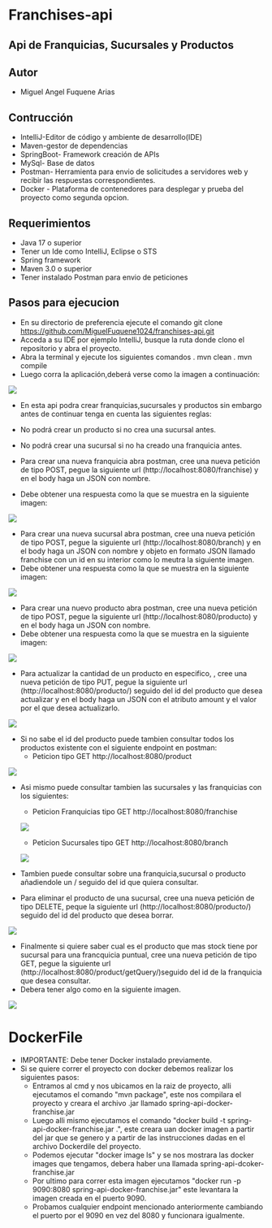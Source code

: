 # Franchises-api

## Api de Franquicias, Sucursales y Productos

## Autor

- Miguel Angel Fuquene Arias

## Contrucción

- IntelliJ-Editor de código y ambiente de desarrollo(IDE)
- Maven-gestor de dependencias
- SpringBoot- Framework creación de APIs
- MySql- Base de datos
- Postman- Herramienta para envio de solicitudes a servidores web y recibir las respuestas correspondientes.
- Docker - Plataforma de contenedores para desplegar y prueba del proyecto como segunda opcion.


## Requerimientos
- Java 17 o superior
- Tener un Ide como IntelliJ, Eclipse o STS
- Spring framework
- Maven 3.0 o superior
- Tener instalado Postman para envio de peticiones


## Pasos para ejecucion

- En su directorio de preferencia ejecute el comando git clone https://github.com/MiguelFuquene1024/franchises-api.git
- Acceda a su IDE por ejemplo IntelliJ, busque la ruta donde clono el repositorio y abra el proyecto.
- Abra la terminal y ejecute los siguientes comandos
  . mvn clean
  . mvn compile
- Luego corra la aplicación,deberá verse como la imagen a continuación:

![](https://github.com/MiguelFuquene1024/franchises-api/blob/master/IMG/ApiRunning.png)


-  En esta api podra crear franquicias,sucursales y productos sin embargo antes de continuar tenga en cuenta las siguientes reglas:
- No podrá crear un producto si no crea una sucursal antes.
- No podrá crear una sucursal si no ha creado una franquicia antes.


- Para crear una nueva franquicia abra postman, cree una nueva petición de tipo POST, pegue la siguiente url (http://localhost:8080/franchise) y en el body haga un JSON con nombre.
- Debe obtener una respuesta como la que se muestra en la siguiente imagen:


![](https://github.com/MiguelFuquene1024/franchises-api/blob/master/IMG/CreateFranchise.png)


- Para crear una nueva sucursal abra postman, cree una nueva petición de tipo POST, pegue la siguiente url (http://localhost:8080/branch) y en el body haga un JSON con nombre y objeto en formato JSON llamado franchise con un id en su interior como lo meutra la siguiente imagen.
- Debe obtener una respuesta como la que se muestra en la siguiente imagen:

![](https://github.com/MiguelFuquene1024/franchises-api/blob/master/IMG/CreateBranch.png)


- Para crear una nuevo producto abra postman, cree una nueva petición de tipo POST, pegue la siguiente url (http://localhost:8080/producto) y en el body haga un JSON con nombre.
- Debe obtener una respuesta como la que se muestra en la siguiente imagen:

![](https://github.com/MiguelFuquene1024/franchises-api/blob/master/IMG/CreateProduct.png)

-   Para actualizar la cantidad de un producto en especifico, , cree una nueva petición de tipo PUT, pegue la siguiente url (http://localhost:8080/producto/) seguido del id del producto que desea actualizar y en el body haga un JSON con el atributo amount y el valor por el que desea actualizarlo.

![](https://github.com/MiguelFuquene1024/franchises-api/blob/master/IMG/UpdateProduct.png)


- Si no sabe el id del producto puede tambien consultar todos los productos existente con el siguiente endpoint en postman:
  - Peticion tipo GET http://localhost:8080/product

 ![](https://github.com/MiguelFuquene1024/franchises-api/blob/master/IMG/GetProducts.png)
- Asi mismo puede consultar tambien las sucursales y las franquicias con los siguientes:
  - Peticion Franquicias tipo GET http://localhost:8080/franchise
  
  ![](https://github.com/MiguelFuquene1024/franchises-api/blob/master/IMG/GetFranchises.png)
  
  - Peticion Sucursales tipo GET http://localhost:8080/branch
  
  ![](https://github.com/MiguelFuquene1024/franchises-api/blob/master/IMG/GetBranches.png)
  
- Tambien puede consultar sobre una franquicia,sucursal o producto añadiendole un / seguido del id que quiera consultar.

- Para eliminar el producto de una sucursal, cree una nueva petición de tipo DELETE, peque la siguiente url (http://localhost:8080/producto/) seguido del id del producto que desea borrar.

![](https://github.com/MiguelFuquene1024/franchises-api/blob/master/IMG/DeleteProduct.png)

- Finalmente si quiere saber cual es el producto que mas stock tiene por sucursal para una francquicia puntual, cree una nueva petición de tipo GET, pegue la siguiente url (http://localhost:8080/product/getQuery/)seguido del id de la franquicia que desea consultar.
- Debera tener algo como en la siguiente imagen.
  
![](https://github.com/MiguelFuquene1024/franchises-api/blob/master/IMG/GetQuery.png)

# DockerFile
- IMPORTANTE: Debe tener Docker instalado previamente.
- Si se quiere correr el proyecto con docker debemos realizar los siguientes pasos:
  - Entramos al cmd y nos ubicamos en la raiz de proyecto, alli ejecutamos el comando "mvn package", este nos compilara el proyecto y creara el archivo .jar llamado spring-api-docker-franchise.jar
  - Luego alli mismo ejecutamos el comando "docker build -t spring-api-docker-franchise.jar .", este creara uan docker imagen a partir del jar que se genero y a partir de las instrucciones dadas en el archivo Dockerdile del proyecto.
  - Podemos ejecutar "docker image ls" y se nos mostrara las docker images que tengamos, debera haber una llamada spring-api-dcoker-franchise.jar
  - Por ultimo para correr esta imagen  ejecutamos "docker run -p 9090:8080 spring-api-docker-franchise.jar" este levantara la imagen creada en el puerto 9090.
  - Probamos cualquier endpoint mencionado anteriormente cambiando el puerto por el 9090 en vez del 8080 y funcionara igualmente.


